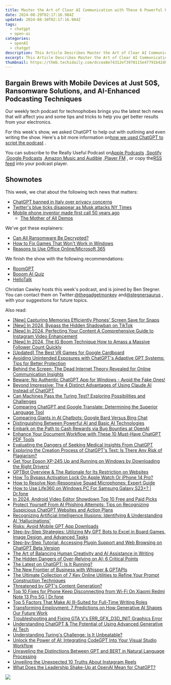 ```yaml
---
title: Master the Art of Clear AI Communication with These 6 Powerful Prompt Techniques
date: 2024-08-29T02:17:16.984Z
updated: 2024-08-30T02:17:16.984Z
tags:
  - chatgpt
  - open-ai
categories:
  - openAI
  - chatgpt
description: This Article Describes Master the Art of Clear AI Communication with These 6 Powerful Prompt Techniques
excerpt: This Article Describes Master the Art of Clear AI Communication with These 6 Powerful Prompt Techniques
thumbnail: https://thmb.techidaily.com/dccea8e74312ef3978115e47791b42d8d3af59ddef7b2d9a4c85759dfb53f1ee.jpg
---
```


## Bargain Brews with Mobile Devices at Just 50$, Ransomware Solutions, and AI-Enhanced Podcasting Techniques

 Our weekly tech podcast for technophobes brings you the latest tech news that will affect you and some tips and tricks to help you get better results from your electronics.

 For this week's show, we asked ChatGPT to help out with outlining and even writing the show. Here's a bit more information on[how we used ChatGPT to script the podcast](https://www.makeuseof.com/i-used-chatgpt-to-script-a-podcast-heres-what-happened/) .

 You can subscribe to the Really Useful Podcast on[Apple Podcasts](https://podcasts.apple.com/gb/podcast/the-really-useful-podcast/id1437847131?mt=2) ,[Spotify](https://open.spotify.com/show/283gDxLd6OTNEpRq6tN7ha) ,[Google Podcasts](https://www.google.com/podcasts?feed=aHR0cHM6Ly9hbmNob3IuZm0vcy8zMWJlNDcwL3BvZGNhc3QvcnNz) ,[Amazon Music and Audible](https://music.amazon.co.uk/podcasts/20ab73d4-5da2-46c7-a17f-dc6eb39bdb48/The-Really-Useful-Podcast) ,[Player FM](https://player.fm/series/the-really-useful-podcast-2491856) , or copy the[RSS feed](https://feeds.transistor.fm/the-really-useful-podcast) into your podcast player.

## Shownotes

This week, we chat about the following tech news that matters:

* [ChatGPT banned in Italy over privacy concerns](https://www.bbc.co.uk/news/technology-65139406)
* [Twitter's blue ticks disappear as Musk attacks NY Times](https://www.bbc.co.uk/news/technology-65156216)
* [Mobile phone inventor made first call 50 years ago](https://www.bbc.co.uk/news/technology-65112048)  
  * [The Mother of All Demos](https://www.youtube.com/watch?v=B6rKUf9DWRI)

We've got these explainers:

* [Can All Ransomware Be Decrypted?](https://www.makeuseof.com/can-all-ransomware-be-decrypted/)
* [How to Fix Games That Won't Work in Windows](https://www.makeuseof.com/fix-games-not-working-windows/)
* [Reasons to Use Office Online/Microsoft 365](https://www.makeuseof.com/tag/dont-pay-word-5-reasons-use-office-online/)

We finish the show with the following recommendations:

* [RoomGPT](http://https://www.roomgpt.io/)
* [Booom AI Quiz](https://booom.ai/)
* [HelloTalk](https://www.hellotalk.com/?lang=en)

 Christian Cawley hosts this week's podcast, and is joined by Ben Stegner. You can contact them on Twitter:[@thegadgetmonkey](https://twitter.com/thegadgetmonkey) and[@stegnersaurus](https://twitter.com/stegnersaurus) , with your suggestions for future topics.


<ins class="adsbygoogle"
     style="display:block"
     data-ad-format="autorelaxed"
     data-ad-client="ca-pub-7571918770474297"
     data-ad-slot="1223367746"></ins>



<ins class="adsbygoogle"
     style="display:block"
     data-ad-client="ca-pub-7571918770474297"
     data-ad-slot="8358498916"
     data-ad-format="auto"
     data-full-width-responsive="true"></ins>

<span class="atpl-alsoreadstyle">Also read:</span>
<div><ul>
<li><a href="https://snapchat-videos.techidaily.com/new-capturing-memories-efficiently-phones-screen-save-for-snaps/"><u>[New] Capturing Memories Efficiently  Phones' Screen Save for Snaps</u></a></li>
<li><a href="https://tiktok-video-recordings.techidaily.com/new-in-2024-bypass-the-hidden-shadowban-on-tiktok/"><u>[New] In 2024, Bypass the Hidden Shadowban on TikTok</u></a></li>
<li><a href="https://instagram-clips.techidaily.com/new-in-2024-perfecting-your-content-a-comprehensive-guide-to-instagram-video-enhancement/"><u>[New] In 2024, Perfecting Your Content  A Comprehensive Guide to Instagram Video Enhancement</u></a></li>
<li><a href="https://instagram-clips.techidaily.com/new-in-2024-the-ig-boom-technique-how-to-amass-a-massive-follower-count-quickly/"><u>[New] In 2024, The IG Boom Technique  How to Amass a Massive Follower Count Quickly</u></a></li>
<li><a href="https://extra-information.techidaily.com/updated-the-best-vr-games-for-google-cardboard/"><u>[Updated] The Best VR Games for Google Cardboard</u></a></li>
<li><a href="https://tech-haven.techidaily.com/avoiding-unintended-exposures-with-chatgpts-adaptive-gpt-systems-tips-for-better-protection/"><u>Avoiding Unintended Exposures with ChatGPT's Adaptive GPT Systems: Tips for Better Protection</u></a></li>
<li><a href="https://tech-haven.techidaily.com/behind-the-screen-the-dead-internet-theory-revealed-for-online-communication-insights/"><u>Behind the Screen: The Dead Internet Theory Revealed for Online Communication Insights</u></a></li>
<li><a href="https://tech-haven.techidaily.com/beware-no-authentic-chatgpt-app-for-windows-avoid-the-fake-ones/"><u>Beware: No Authentic ChatGPT App for Windows - Avoid the Fake Ones!</u></a></li>
<li><a href="https://tech-haven.techidaily.com/beyond-impressive-the-4-distinct-advantages-of-using-claude-ai-instead-of-chatgpt/"><u>Beyond Impressive: The 4 Distinct Advantages of Using Claude AI Instead of ChatGPT</u></a></li>
<li><a href="https://tech-haven.techidaily.com/can-machines-pass-the-turing-test-exploring-possibilities-and-challenges/"><u>Can Machines Pass the Turing Test? Exploring Possibilities and Challenges</u></a></li>
<li><a href="https://tech-haven.techidaily.com/comparing-chatgpt-and-google-translate-determining-the-superior-language-tool/"><u>Comparing ChatGPT and Google Translate: Determining the Superior Language Tool</u></a></li>
<li><a href="https://tech-haven.techidaily.com/comparing-giants-in-ai-chatbots-google-bard-versus-bing-chat/"><u>Comparing Giants in AI Chatbots: Google Bard Versus Bing Chat</u></a></li>
<li><a href="https://tech-haven.techidaily.com/distinguishing-between-powerful-ai-and-basic-ai-technologies/"><u>Distinguishing Between Powerful AI and Basic AI Technologies</u></a></li>
<li><a href="https://tech-haven.techidaily.com/embark-on-the-path-to-cash-rewards-via-bug-bounties-at-openai/"><u>Embark on the Path to Cash Rewards via Bug Bounties at OpenAI</u></a></li>
<li><a href="https://tech-haven.techidaily.com/enhance-your-document-workflow-with-these-10-must-have-chatgpt-pdf-tools/"><u>Enhance Your Document Workflow with These 10 Must-Have ChatGPT PDF Tools</u></a></li>
<li><a href="https://tech-haven.techidaily.com/evaluating-the-dangers-of-seeking-medical-insights-from-chatgpt/"><u>Evaluating the Dangers of Seeking Medical Insights From ChatGPT</u></a></li>
<li><a href="https://tech-haven.techidaily.com/exploring-the-creation-process-of-chatgpts-text-is-there-any-risk-of-plagiarism/"><u>Exploring the Creation Process of ChatGPT's Text: Is There Any Risk of Plagiarism?</u></a></li>
<li><a href="https://win-amazing.techidaily.com/get-your-epson-xp-245-up-and-running-on-windows-by-downloading-the-right-drivers/"><u>Get Your Epson XP-245 Up and Running on Windows by Downloading the Right Drivers!</u></a></li>
<li><a href="https://tech-haven.techidaily.com/gptbot-overview-and-the-rationale-for-its-restriction-on-websites/"><u>GPTBot Overview & The Rationale for Its Restriction on Websites</u></a></li>
<li><a href="https://activate-lock.techidaily.com/how-to-bypass-activation-lock-on-apple-watch-or-iphone-14-pro-by-drfone-ios/"><u>How To Bypass Activation Lock On Apple Watch Or iPhone 14 Pro?</u></a></li>
<li><a href="https://sound-issues.techidaily.com/how-to-resolve-non-responsive-squad-microphones-expert-guide/"><u>How to Resolve Non-Responsive Squad Microphones: Expert Guide</u></a></li>
<li><a href="https://change-location.techidaily.com/how-to-use-life360-on-windows-pc-for-samsung-galaxy-s23plus-drfone-by-drfone-virtual-android/"><u>How to Use Life360 on Windows PC For Samsung Galaxy S23+? | Dr.fone</u></a></li>
<li><a href="https://ai-vdieo-software.techidaily.com/in-2024-android-video-editor-showdown-top-10-free-and-paid-picks/"><u>In 2024, Android Video Editor Showdown Top 10 Free and Paid Picks</u></a></li>
<li><a href="https://tech-haven.techidaily.com/protect-yourself-from-ai-phishing-attempts-tips-on-recognizing-suspicious-chatgpt-websites-and-action-plans/"><u>Protect Yourself From AI Phishing Attempts: Tips on Recognizing Suspicious ChatGPT Websites and Action Plans</u></a></li>
<li><a href="https://tech-haven.techidaily.com/recognizing-artificial-intelligence-illusions-identifying-and-understanding-ai-hallucinations/"><u>Recognizing Artificial Intelligence Illusions: Identifying & Understanding AI 'Hallucinations'</u></a></li>
<li><a href="https://tech-haven.techidaily.com/risks-avoid-mobile-gpt-app-downloads/"><u>Risks: Avoid Mobile GPT App Downloads</u></a></li>
<li><a href="https://tech-haven.techidaily.com/step-by-step-strategies-utilizing-my-gpt-bots-to-excel-in-board-games-image-design-and-advanced-tasks/"><u>Step-by-Step Strategies: Utilizing My GPT Bots to Excel in Board Games, Image Design, and Advanced Tasks</u></a></li>
<li><a href="https://tech-haven.techidaily.com/step-by-step-tutorial-accessing-plugin-support-and-web-browsing-on-chatgpt-beta-version/"><u>Step-by-Step Tutorial: Accessing Plugin Support and Web Browsing on ChatGPT Beta Version</u></a></li>
<li><a href="https://tech-haven.techidaily.com/the-art-of-balancing-human-creativity-and-ai-assistance-in-writing/"><u>The Art of Balancing Human Creativity and AI Assistance in Writing</u></a></li>
<li><a href="https://tech-haven.techidaily.com/the-hidden-dangers-of-over-relying-on-ai-6-critical-points/"><u>The Hidden Dangers of Over-Relying on AI: 6 Critical Points</u></a></li>
<li><a href="https://tech-haven.techidaily.com/the-latest-on-chatgpt-is-it-running/"><u>The Latest on ChatGPT: Is It Running?</u></a></li>
<li><a href="https://tech-haven.techidaily.com/the-new-frontier-of-business-with-whisper-and-gptapis/"><u>The New Frontier of Business with Whisper & GPTAPIs</u></a></li>
<li><a href="https://tech-haven.techidaily.com/the-ultimate-collection-of-7-key-online-utilities-to-refine-your-prompt-construction-techniques/"><u>The Ultimate Collection of 7 Key Online Utilities to Refine Your Prompt Construction Techniques</u></a></li>
<li><a href="https://tech-haven.techidaily.com/threatened-by-gpts-content-generation/"><u>Threatened by GPT's Content Generation?</u></a></li>
<li><a href="https://howto.techidaily.com/top-10-fixes-for-phone-keep-disconnecting-from-wi-fi-on-xiaomi-redmi-note-13-pro-5g-drfone-by-drfone-fix-android-problems-fix-android-problems/"><u>Top 10 Fixes for Phone Keep Disconnecting from Wi-Fi On Xiaomi Redmi Note 13 Pro 5G | Dr.fone</u></a></li>
<li><a href="https://tech-haven.techidaily.com/top-5-factors-that-make-ai-ill-suited-for-full-time-writing-roles/"><u>Top 5 Factors That Make AI Ill-Suited for Full-Time Writing Roles</u></a></li>
<li><a href="https://tech-haven.techidaily.com/transforming-employment-7-predictions-on-how-generative-ai-shapes-our-future-work/"><u>Transforming Employment: 7 Predictions on How Generative AI Shapes Our Future Work</u></a></li>
<li><a href="https://win-able.techidaily.com/troubleshooting-and-fixing-gta-vs-errgfxd3dinit-graphics-error/"><u>Troubleshooting and Fixing GTA V's ERR_GFX_D3D_INIT Graphics Error</u></a></li>
<li><a href="https://tech-haven.techidaily.com/understanding-chatgpt-and-the-potential-of-using-advanced-generative-ai-tech/"><u>Understanding ChatGPT & The Potential of Using Advanced Generative AI Tech</u></a></li>
<li><a href="https://tech-haven.techidaily.com/understanding-turings-challenge-is-it-unbeatable/"><u>Understanding Turing's Challenge: Is It Unbeatable?</u></a></li>
<li><a href="https://tech-haven.techidaily.com/unlock-the-power-of-ai-integrating-codegpt-into-your-visual-studio-workflow/"><u>Unlock the Power of AI: Integrating CodeGPT Into Your Visual Studio Workflow</u></a></li>
<li><a href="https://tech-haven.techidaily.com/unraveling-the-distinctions-between-gpt-and-bert-in-natural-language-processing/"><u>Unraveling the Distinctions Between GPT and BERT in Natural Language Processing</u></a></li>
<li><a href="https://instagram-clips.techidaily.com/unveiling-the-unexpected-10-truths-about-instagram-reels/"><u>Unveiling the Unexpected  10 Truths About Instagram Reels</u></a></li>
<li><a href="https://tech-haven.techidaily.com/what-does-the-leadership-shake-up-at-openai-mean-for-chatgpt/"><u>What Does the Leadership Shake-Up at OpenAI Mean for ChatGPT?</u></a></li>
</ul></div>

<!-- affiliate ads begin -->
<a href="https://secure.2checkout.com/order/checkout.php?PRODS=3727260&QTY=1&AFFILIATE=108875&CART=1"><img src="http://www.aiseesoft.com/avangate/30p/banner.jpg" border="0"></a>
<!-- affiliate ads end -->